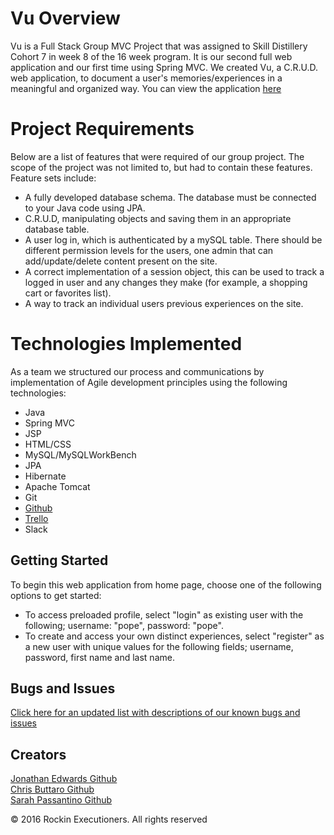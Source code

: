 # Vu Overview

Vu is a Full Stack Group MVC Project that was assigned to Skill Distillery Cohort 7 in week 8 of the 16 week program. It is our second full web application and our first time using Spring MVC. We created Vu, a C.R.U.D. web application, to document a user's memories/experiences in a meaningful and organized way. You can view the application [here](http://www.contramonk.com:8080/Vu/)

# Project Requirements
Below are a list of features that were required of our group project. The scope of the project was not limited to, but had to contain these features.
Feature sets include:
+ A fully developed database schema. The database must be connected to your Java code using JPA.
+ C.R.U.D, manipulating objects and saving them in an appropriate database table.
+ A user log in, which is authenticated by a mySQL table. There should be different permission levels for the users, one admin that can add/update/delete content present on the site.
+ A correct implementation of a session object, this can be used to track a logged in user and any changes they make (for example, a shopping cart or favorites list).
+ A way to track an individual users previous experiences on the site.

# Technologies Implemented
As a team we structured our process and communications by implementation of Agile development principles using the following technologies:
+ Java
+ Spring MVC
+ JSP
+ HTML/CSS
+ MySQL/MySQLWorkBench
+ JPA
+ Hibernate
+ Apache Tomcat
+ Git
+ <a href="https://github.com/contramonk/vus">Github</a>
+ <a href="https://trello.com/b/fWXeu2QL/vu">Trello</a>
+ Slack

## Getting Started

To begin this web application from home page, choose one of the following options to get started:
+ To access preloaded profile, select "login" as existing user with the following; username: "pope", password: "pope".
+ To create and access your own distinct experiences, select "register" as a new user with unique values for the following fields; username, password, first name and last name.


## Bugs and Issues

<a href="https://github.com/contramonk/vus/issues"> Click here for an updated list with descriptions of our known bugs and issues</a>

## Creators

<a href="https://github.com/contramonk">Jonathan Edwards
								Github</a> <br>
<a href="https://github.com/chrisbuttaro">Chris Buttaro
								Github</a><br>
<a href="https://github.com/spassantino">Sarah Passantino
								Github</a><br>

© 2016 Rockin Executioners. All rights reserved
